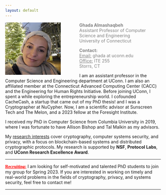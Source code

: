 ```yaml
---
layout: default
---
```


<div class="grid">
    <div class="col-1-2">
       <div class="content">
           <img style="float: left; margin-right: 60px;" src="images/ghada0.jpg" alt="myprofile" width="180" height="170"> 
       </div>
    </div>
    <div class="col-1-2">
       <div class="content">
          <span style="color:grey;font-size:14px;">
            <p><b>Ghada Almashaqbeh</b> <br/> Assistant Professor of Computer Science and Engineering <br/> University of Connecticut </p>
            <p> <b>Contact:</b> <br/> <u>Email:</u> ghada at uconn.edu <br/> <u>Office:</u> ITE 255 <br/> Storrs, CT</p>
          </span> 
       </div>
    </div>
</div>


I am an assistant professor in the Computer Science and Engineering department at UConn. I am also an affiliated member at the Connecticut Advanced Computing Center (CACC) and the Engineering for Human Rights Initiative. Before joining UConn, I spent a while exploring the entrepreneurship world. I cofounded CacheCash, a startup that came out of my PhD thesis! and I was a Cryptographer at NuCypher. Now, I am a scientific advisor at Sunscreen Tech and The Melon, and a 2023 fellow at the Foresight Institute. 

I received my PhD in Computer Science from Columbia University in 2019, where I was fortunate to have Allison Bishop and Tal Malkin as my advisors. 

My [research interests](/research/) cover cryptography, computer systems security, and privacy, with a focus on blockchain-based systems and distributed cryptographic protocols. My research is supported by **NSF**, **Protocol Labs**, and **UConn Research Excellence Award**.



---------------------------------------
**<span style="color:red;font-family: 'Comic Sans MS';"><u>Recruiting:</u></span>** I am looking for self-motivated and talented PhD students to join my group for Spring 2023. If you are interested in working on timely and real-world problems in the fields of cryptography, privacy, and systems security, feel free to contact me! 

---------------------------------------